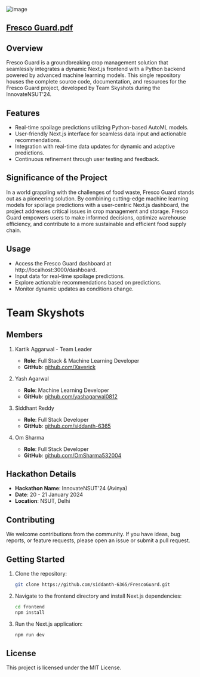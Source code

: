 ![image](https://github.com/siddanth-6365/FrescoGuard/assets/114846048/6f6e5400-010b-4583-a080-bd57d60ae6cb)

## [Fresco Guard.pdf](https://github.com/siddanth-6365/FrescoGuard/files/13998355/Fresco.Guard.pdf)

## Overview
Fresco Guard is a groundbreaking crop management solution that seamlessly integrates a dynamic Next.js frontend with a Python backend powered by advanced machine learning models. This single repository houses the complete source code, documentation, and resources for the Fresco Guard project, developed by Team Skyshots during the InnovateNSUT'24.

## Features
- Real-time spoilage predictions utilizing Python-based AutoML models.
- User-friendly Next.js interface for seamless data input and actionable recommendations.
- Integration with real-time data updates for dynamic and adaptive predictions.
- Continuous refinement through user testing and feedback.

## Significance of the Project
In a world grappling with the challenges of food waste, Fresco Guard stands out as a pioneering solution. By combining cutting-edge machine learning models for spoilage predictions with a user-centric Next.js dashboard, the project addresses critical issues in crop management and storage. Fresco Guard empowers users to make informed decisions, optimize warehouse efficiency, and contribute to a more sustainable and efficient food supply chain.

## Usage
- Access the Fresco Guard dashboard at http://localhost:3000/dashboard.
- Input data for real-time spoilage predictions.
- Explore actionable recommendations based on predictions.
- Monitor dynamic updates as conditions change.

# Team Skyshots
## Members
1. Kartik Aggarwal - Team Leader
    - **Role**: Full Stack & Machine Learning Developer 
    - **GitHub**: [github.com/Xaverick](https://github.com/Xaverick)

2. Yash Agarwal
    - **Role**: Machine Learning Developer
    - **GitHub**: [github.com/yashagarwal0812](https://github.com/yashagarwal0812)

3. Siddhant Reddy
    - **Role**: Full Stack Developer
    - **GitHub**: [github.com/siddanth-6365](https://github.com/siddanth-6365)

4. Om Sharma
    - **Role**: Full Stack Developer
    - **GitHub**: [github.com/OmSharma532004](https://github.com/OmSharma532004)

## Hackathon Details
- **Hackathon Name**: InnovateNSUT'24 (Avinya)
- **Date**: 20 - 21 January 2024
- **Location**: NSUT, Delhi

## Contributing
We welcome contributions from the community. If you have ideas, bug reports, or feature requests, please open an issue or submit a pull request.

## Getting Started

1. Clone the repository:

   ```bash
   git clone https://github.com/siddanth-6365/FrescoGuard.git
   ```

2. Navigate to the frontend directory and install Next.js dependencies:
    ```bash
    cd frontend
    npm install
    ```

3. Run the Next.js application:
    ```bash
    npm run dev
    ```

## License
This project is licensed under the MIT License.
